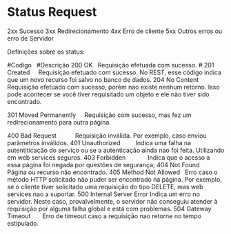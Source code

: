 # Status Request

2xx     Sucesso
3xx     Redirecionamento
4xx     Erro de cliente
5xx     Outros erros ou erro de Servidor

Definições sobre os status:

#Codigo                   #Descrição
200 OK                    Requisição efetuada com sucesso. #
201 Created               Requisição efetuado com sucesso. No REST, esse código indica que um novo recurso foi salvo no banco                             de dados.
204 No Content            Requisição efetuado com sucesso, porém nao existe nenhum retorno. Isso pode acontecer se você tiver                             requisitado um objeto e ele não tiver sido encontrado.

301 Moved Permanently     Requisição com sucesso, mas fez um redirecionamento para outra página.

400 Bad Request           Requisição inválida. Por exemplo, caso enviou parâmetros inválidos.
401 Unauthorized          Indica uma falha na autentiticação do serviço ou se a autenticação ainda nao foi feita. Utilizando em                           web services seguros.
403 Forbidden             Indica que o acesso a essa página foi negada por questões de segurança;
404 Not Found             Página ou recurso não encontrado.
405 Method Not Allowed    Erro caso o método HTTP solicitado não puder ser encontrado na página. Por exemplo, se o cliente                               tiver solicitado uma requisição do tipo DELETE, mas web services nao a suportar.
500 Internal Server Error Indica um erro no servidor. Neste caso, provalvelmente, o servidor não conseguiu atender à requisição                           por alguma falha global e está com problemas.
504 Gateway Timeout       Erro de timeout caso a requisição nao retorne no tempo estipulado.
